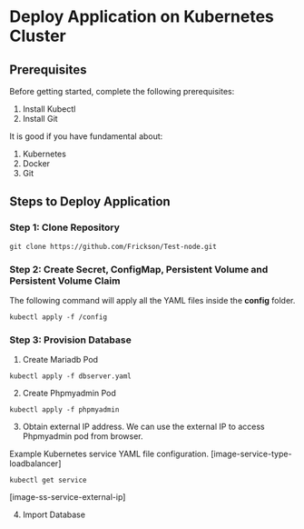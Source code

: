 # **Deploy Application on Kubernetes Cluster**

## Prerequisites
Before getting started, complete the following prerequisites:
1. Install Kubectl
2. Install Git

It is good if you have fundamental about:
1. Kubernetes
2. Docker
3. Git

## **Steps to Deploy Application**

### **Step 1: Clone Repository**
```
git clone https://github.com/Frickson/Test-node.git
```

### **Step 2: Create Secret, ConfigMap, Persistent Volume and Persistent Volume Claim**
The following command will apply all the YAML files inside the **config** folder.
```
kubectl apply -f /config
```

### **Step 3: Provision Database**
1. Create Mariadb Pod
```
kubectl apply -f dbserver.yaml
```

2. Create Phpmyadmin Pod
```
kubectl apply -f phpmyadmin
```

3. Obtain external IP address.
We can use the external IP to access Phpmyadmin pod from browser.

Example Kubernetes service YAML file configuration.
[image-service-type-loadbalancer]

```
kubectl get service
```

[image-ss-service-external-ip]

4. Import Database
